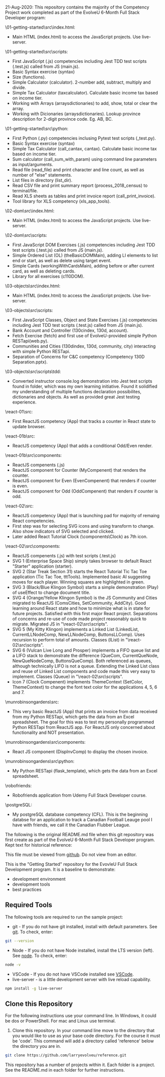 21-Aug-2020: This repository contains the majority of the Competency Project work completed as part of the EvolveU 6-Month Full Stack Developer program:

\01-getting-started\src\index.html:
- Main HTML (index.html) to access the JavaScript projects. Use live-server.

\01-getting-started\src\scripts:
- First JavaScript (.js) competencies including Jest TDD test scripts (.test.js) called from JS (main.js).
- Basic Syntax exercise (syntax)
- Size (functions).
- Simple Calculator (calculator). 2-number add, subtract, multiply and divide.
- Simple Tax Calculator (taxcalculator). Calculate basic income tax based on income tier.
- Working with Arrays (arraysdictionaries) to add, show, total or clear the array.
- Working with Dicionaries (arraysdictionaries). Lookup province description for 2-digit province code. Eg. AB, BC.

\01-getting-started\src\python:
- First Python (.py) competencies inclusing Pytest test scripts (_test.py).
- Basic Syntax exercise (syntax)
- Simple Tax Calculator (call_cantax, cantax). Calculate basic income tax based on income tier.
- Sum calculator (call_sum_with_param) using command line parameters as input/arguments.
- Read file (read_file) and print character and line count, as well as number of "else" statements.
- List files in directory (list_dir).
- Read CSV file and print summary report (process_2018_census) to terminal/file.
- Read XLS sheets as tables and print invoice report (call_print_invoice).
- Tool library for XLS competency (xls_app_tools).

\02-dom\src\index.html:
- Main HTML (index.html) to access the JavaScript projects. Use live-server.

\02-dom\src\scripts:
- First JavaScript DOM Exercises (.js) competencies including Jest TDD test scripts (.test.js) called from JS (main.js).
- Simple Ordered List (OL) (theBasicDOMMain), adding LI elements to list end or start, as well as delete using target event.
- Simple Cards (workingWithCardsMain), adding before or after current card, as well as deleting cards.
- Library for all exercises (c110DOM).

\03-objects\src\index.html:
- Main HTML (index.html) to access the JavaScript projects. Use live-server.

\03-objects\src\scripts:
- First JavaScript Classes, Object and State Exercises (.js) competencies including Jest TDD test scripts (.test.js) called from JS (main.js).
- Bank Account and Controller (130cindex, 130d, account).
- Fetch Exercise (fetch) and first use of EvolveU-provided simple Python RESTapi(web.py).
- Communities and Cities (130dindex, 130d, community, city) interacting with simple Python RESTapi.
- Separation of Concerns for C&C competency (Competency 130D Separation.pptx).

\03-objects\src\scripts\tdd:
- Converted instructor console.log demonstration into Jest test scripts found in folder, which was my own learning initiative. Found it solidified my understanding of multiple functions declaration possibilites, dictionaries and objects. As well as provided great Jest testing experience.

\react-01\src:
- First ReactJS competency (App) that tracks a counter in React state to update browser.

\react-01b\src:
- ReactJS competency (App) that adds a conditional Odd/Even render.

\react-01b\src\components:
- ReactJS compenents (.js)
- ReactJS component for Counter (MyCompenent) that renders the counter.
- ReactJS component for Even (EvenCompenent) that renders if counter is even.
- ReactJS component for Odd (OddCompenent) that renders if counter is odd.

\react-02\src:
- ReactJS competency (App) that is launching pad for majority of remaing React competencies.
- First step was for selecting SVG icons and using transform to change. Also show indicators of SVG selected and clicked.
- Later added React Tutorial Clock (\components\Clock) as 7th icon.

\react-02\src\components:
- ReactJS compenents (.js) with test scripts (.test.js)
- SVG 1 (Enterprise Space Ship) simply takes browser to default React "Starter" application (starter).
- SVG 2 (Star Treak Section 31) starts the React Tutorial Tic Tac Toe application (Tic Tac Toe, tttTools). Implemented basic AI suggesting moves for each player. Winning squares are highlighted in green.
- SVG 3 (Black/Blue Klingon Symbol) starts a simple demonstration (Play) of useEffect to change document title.
- SVG 4 (Orange/Yellow Klingon Symbol) is the JS Community and Cities migrated to ReactJS (ComsCities, SetCommunity, AddCity). Good learning around React state and how to minimize what is in state for future projects. Satisfied with this first major React project. Separations of concerns and re-use of code made project reasonably quick to migrate. Migrated JS in "\react-02\src\scripts".
- SVG 5 (My Kitty Klingon) implements a Linked List (LinkedList, CurrentLLNodeComp, NewLLNodeComp, ButtonsLLComp). Uses recursion to perform total of amounts. Classes (lList) in "\react-02\src\scripts".
- SVG 6 (Vulcan Live Long and Prosper) implements a FIFO queue list and a LIFO stack to demonstrate the difference (QueCom, CurrentQueNode, NewQueNodeComp, ButtonsQueComp). Both referenced as queues, although technically LIFO is not a queue. Extending the Linked List class and reuse of Linked List components and code made this very easy to implement. Classes (Queue) in "\react-02\src\scripts".
- Icon 7 (Clock Compenent) implements ThemeContext (SetColor, ThemeContext) to change the font text color for the applications 4, 5, 6 and 7.

\munrobinsongardens\src\:
- This very basic ReactJS (App) that prints an invoice from data received from my Python RESTapi, which gets the data from an Excel spreadsheet. The goal for this was to test my personally programmed Python RESTapi from ReactJS app. For ReactJS only concerned about functionality and NOT presentation.

\munrobinsongardens\src\components:
- React JS component (DispInvComp) to display the chosen invoice.

\munrobinsongardens\src\python:
- My Python RESTapi (flask_template), which gets the data from an Excel spreadsheet.

\robofriends\:
- Robofriends application from Udemy Full Stack Developer course.

\postgreSQL\:
- My postgreSQL database competency (CFL). This is the beginning databse for an application to track a Canadian Football Leauge pool I have with friends, we call it the Canadian Flubber League.

The following is the original README.md file when this git repository was first create as part of the EvolveU 6-Month Full Stack Developer program. Kept text for historical reference:

This file must be viewed from [github](https://github.com/larryevolveu/reference). Do not view from an editor.

This is the "Getting Started" repository for the EvovleU Full Stack Development program. It is a baseline to demonstrate:

- development environment
- development tools
- best practices

## Required Tools

The following tools are required to run the sample project:

- git - If you do not have git installed, install with default parameters. See [git](https://git-scm.com). To check, enter:
```sh
git --version
```
- Node - If you do not have Node installed, install the LTS version (left). See [node](https://nodejs.org/en/). To check, enter: 
```sh
node -v
```
- VSCode - If you do not have VSCode installed see [VSCode](https://code.visualstudio.com/).
- live-server - is a little development server with live reload capability. 
```sh
npm install -g live-server
```

## Clone this Repository

For the following instructions use your command line. In Windows, it could be dos or PowerShell. For mac and Linux use terminal.

1. Clone this repository. In your command line move to the directory that you would like to use as your base code directory. For the course it must be 'code'. This command will add a directory called 'reference' below the directory you are in.
```sh
git clone https://github.com/larryevolveu/reference.git
```

This repository has a number of projects within it. Each folder is a project. See the README.md in each folder for further instructions. 


